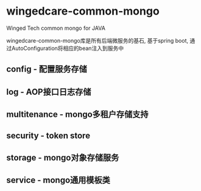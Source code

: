 # wingedcare-common-mongo
Winged Tech common mongo for JAVA

wingedcare-common-mongo库是所有后端微服务的基石, 基于spring boot, 通过AutoConfiguration将相应的bean注入到服务中

## config - 配置服务存储

## log - AOP接口日志存储

## multitenance - mongo多租户存储支持

## security - token store

## storage - mongo对象存储服务

## service - mongo通用模板类

